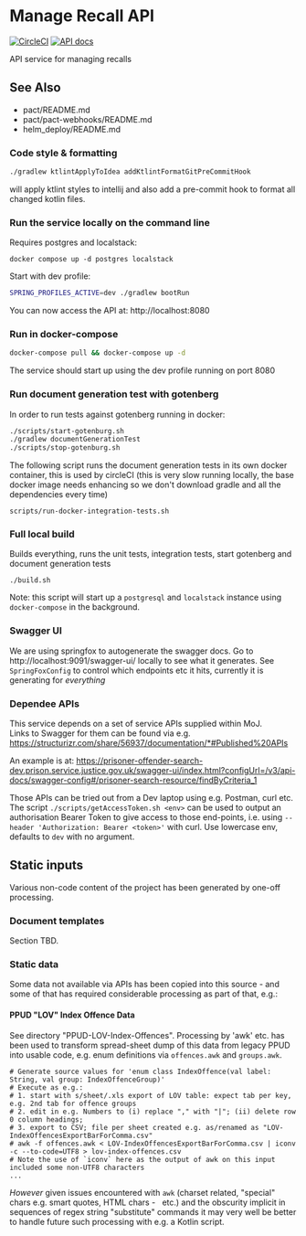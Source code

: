 # Manage Recall API

[![CircleCI](https://circleci.com/gh/ministryofjustice/manage-recalls-api/tree/main.svg?style=svg)](https://circleci.com/gh/ministryofjustice/manage-recalls-api)
[![API docs](https://img.shields.io/badge/API_docs_-view-85EA2D.svg?logo=swagger)](https://manage-recalls-api-dev.hmpps.service.justice.gov.uk/swagger-ui/)

API service for managing recalls

## See Also
* pact/README.md
* pact/pact-webhooks/README.md
* helm_deploy/README.md

### Code style & formatting
```bash
./gradlew ktlintApplyToIdea addKtlintFormatGitPreCommitHook
```
will apply ktlint styles to intellij and also add a pre-commit hook to format all changed kotlin files.

### Run the service locally on the command line
Requires postgres and localstack:
```
docker compose up -d postgres localstack
```

Start with dev profile:
```bash
SPRING_PROFILES_ACTIVE=dev ./gradlew bootRun
```

You can now access the API at: http://localhost:8080

### Run in docker-compose
```bash
docker-compose pull && docker-compose up -d
```

The service should start up using the dev profile running on port 8080

### Run document generation test with gotenberg

In order to run tests against gotenberg running in docker:

```bash
./scripts/start-gotenburg.sh
./gradlew documentGenerationTest
./scripts/stop-gotenburg.sh
```

The following script runs the document generation tests in its own docker container, this is used by circleCI (this is
very slow running locally, the base docker image needs enhancing so we don't download gradle and all the dependencies
every time)

`scripts/run-docker-integration-tests.sh`

### Full local build

Builds everything, runs the unit tests, integration tests, start gotenberg and document generation tests

`./build.sh`

Note: this script will start up a `postgresql` and `localstack` instance using `docker-compose` in the background.

### Swagger UI

We are using springfox to autogenerate the swagger docs. Go to http://localhost:9091/swagger-ui/ locally to see what it
generates. See `SpringFoxConfig` to control which endpoints etc it hits, currently it is generating for *everything*

### Dependee APIs
This service depends on a set of service APIs supplied within MoJ.  
Links to Swagger for them can be found via e.g. https://structurizr.com/share/56937/documentation/*#Published%20APIs

An example is at: https://prisoner-offender-search-dev.prison.service.justice.gov.uk/swagger-ui/index.html?configUrl=/v3/api-docs/swagger-config#/prisoner-search-resource/findByCriteria_1

Those APIs can be tried out from a Dev laptop using e.g. Postman, curl etc. 
The script `./scripts/getAccessToken.sh <env>` can be used to output an authorisation Bearer Token 
to give access to those end-points, i.e. using `--header 'Authorization: Bearer <token>'` with curl. 
Use lowercase env, defaults to `dev` with no argument.

## Static inputs
Various non-code content of the project has been generated by one-off processing.

### Document templates

Section TBD.

### Static data
Some data not available via APIs has been copied into this source - and some of that has required
considerable processing as part of that, e.g.:

#### PPUD "LOV" Index Offence Data
See directory "PPUD-LOV-Index-Offences".
Processing by 'awk' etc. has been used to transform spread-sheet dump of this data from
legacy PPUD into usable code, e.g. enum definitions via `offences.awk` and `groups.awk`.

```
# Generate source values for 'enum class IndexOffence(val label: String, val group: IndexOffenceGroup)'
# Execute as e.g.:
# 1. start with s/sheet/.xls export of LOV table: expect tab per key, e.g. 2nd tab for offence groups
# 2. edit in e.g. Numbers to (i) replace "," with "|"; (ii) delete row 0 column headings;
# 3. export to CSV; file per sheet created e.g. as/renamed as "LOV-IndexOffencesExportBarForComma.csv"
# awk -f offences.awk < LOV-IndexOffencesExportBarForComma.csv | iconv -c --to-code=UTF8 > lov-index-offences.csv
# Note the use of `iconv` here as the output of awk on this input included some non-UTF8 characters
...
```

_However_ given issues encountered with `awk` (charset related, "special" chars e.g. smart quotes, HTML chars - &nbsp; etc.)
and the obscurity implicit in sequences of regex string "substitute" commands it may very well be better to handle future such processing with e.g. a Kotlin script.
